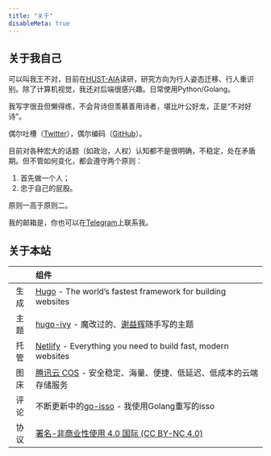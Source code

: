 ```yaml
---
title: "关于"
disableMeta: true
---
```


## 关于我自己

可以叫我王不对，目前在[HUST-AIA](http://aia.hust.edu.cn/)读研，研究方向为行人姿态迁移、行人重识别。除了计算机视觉，我还对后端很感兴趣。日常使用Python/Golang。

我写字很丑但懒得练，不会背诗但羡慕善用诗者，堪比叶公好龙，正是“不对好诗”。

偶尔吐槽（[Twitter](https://twitter.com/wangbudui)），偶尔编码（[GitHub](https://github.com/budui/)）。

目前对各种宏大的话题（如政治，人权）认知都不是很明确，不稳定，处在矛盾期。但不管如何变化，都会遵守两个原则：

1. 首先做一个人；
2. 忠于自己的屁股。

原则一高于原则二。

我的邮箱是<a href="#" class="cryptedmail"
   data-name="wangbudui"
   data-domain="foxmail"
   data-tld="com"
   onclick="window.location.href = 'mailto:' + this.dataset.name + '@' + this.dataset.domain + '.' + this.dataset.tld; return false;"></a>，你也可以在[Telegram](https://t.me/budui)上联系我。

## 关于本站

|  | 组件 |
|:----:|:------------------------------------------------------------|
| 生成 | [Hugo](https://gohugo.io) - The world’s fastest framework for building websites |
| 主题 | [hugo-ivy](https://github.com/yihui/hugo-ivy) - 魔改过的、[谢益辉](https://yihui.name)随手写的主题 |
| 托管 | [Netlify](https://www.netlify.com/) - Everything you need to build fast, modern websites |
| 图床 | [腾讯云 COS](https://cloud.tencent.com/product/cos) - 安全稳定、海量、便捷、低延迟、低成本的云端存储服务 |
| 评论 | 不断更新中的[go-isso](https://github.com/budui/go-isso) - 我使用Golang重写的isso |
| 协议 | [署名-非商业性使用 4.0 国际 (CC BY-NC 4.0)](https://creativecommons.org/licenses/by-nc/4.0/deed.zh) |
